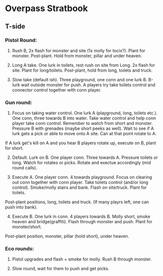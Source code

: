 # Overpass Stratbook

## T-side
### Pistol Round:
1. Rush B, 2x flash for monster and site (1x molly for tocix?). Plant for monster.
Post-plant. Hold from monster, pillar and under heaven.

2. Long A take. One lurk in toilets, rest rush on site from Long. 2x flash for site. Plant for long/toilets.
Post-plant, hold from long, toilets and truck.

3. Slow take (default ish). Three playground, one conn and one lurk B. B-lurk wait outside monster for push.
A players try take toilets control and connector control together with conn player. 

### Gun round:
1. Focus on taking water control. One lurk A (playground, long, toilets etc.). One conn, three towards B into water.
Take water control and help conn player take conn control. Remember to watch from short and monster.
Pressure B with grenades (maybe short peeks as well). Wait to see if A lurk gets a pick or able to move onto A site.
Can at that point rotate to A.

If A lurk get's kill on A and you hear B players rotate up, execute on B, plant for short.

2. Default. Lurk on B. One player conn. Three towards A. Pressure toilets or long. Watch for rotates or picks. Rotate and exectue accordingly (mid round calls).

3. Execute A. One player conn. 4 towards playground. Focus on clearing out conn together with conn player. Take toilets control (and/or long control). Smoke/molly stairs and bank. Flash on site/truck. Plant for toilets.

Post-plant positions, long, toilets and truck. (If many playrs left, one can push into bank).

4. Execute B. One lurk in conn. 4 players towards B. Molly short, smoke heaven and bridge(graffiti). Flash through monster and push. Plant for monster/short.

Post-plant position, monster, pillar (hold short), under heaven.

### Eco rounds:
1. Pistol upgrades and flash + smoke for molly. Rush B through monster.

2. Slow round, wait for them to push and get picks.